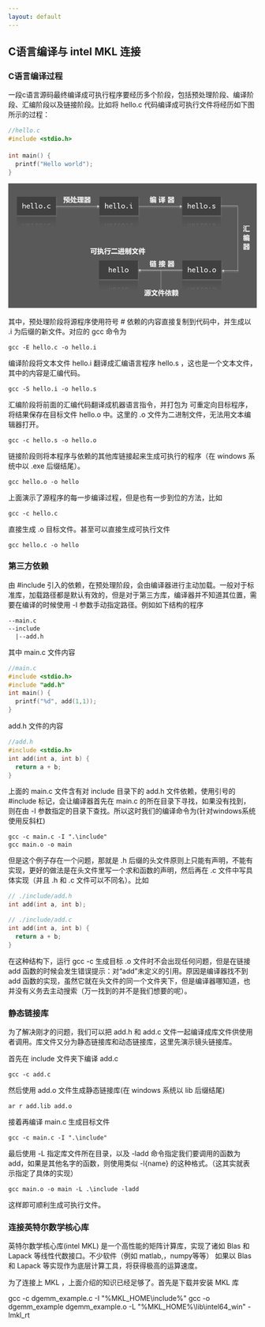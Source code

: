 ```yaml
---
layout: default
---
```


## C语言编译与 intel MKL 连接

### C语言编译过程

一段c语言源码最终编译成可执行程序要经历多个阶段，包括预处理阶段、编译阶段、汇编阶段以及链接阶段。比如将 hello.c 代码编译成可执行文件将经历如下图所示的过程：

```c
//hello.c
#include <stdio.h>

int main() {
  printf("Hello world");
}
```

![](/resources/2017-09-29-c-compile-and-mkl-link/compile.png)

其中，预处理阶段将源程序使用符号 <span>#</span> 依赖的内容直接复制到代码中，并生成以 <span>.i</span> 为后缀的新文件。对应的 gcc 命令为
```shell
gcc -E hello.c -o hello.i
```
编译阶段将文本文件 hello.i 翻译成汇编语言程序 hello.s ，这也是一个文本文件，其中的内容是汇编代码。

```
gcc -S hello.i -o hello.s
```

汇编阶段将前面的汇编代码翻译成机器语言指令，并打包为 可重定向目标程序，将结果保存在目标文件 hello.o 中。这里的 .o 文件为二进制文件，无法用文本编辑器打开。

```
gcc -c hello.s -o hello.o
```

链接阶段则将本程序与依赖的其他库链接起来生成可执行的程序（在 windows 系统中以 .exe 后缀结尾）。

```
gcc hello.o -o hello
```

上面演示了源程序的每一步编译过程，但是也有一步到位的方法，比如 

```
gcc -c hello.c
```

直接生成 .o 目标文件。甚至可以直接生成可执行文件 

```
gcc hello.c -o hello
```

### 第三方依赖

由 #include 引入的依赖，在预处理阶段，会由编译器进行主动加载。一般对于标准库，加载路径都是默认有效的，但是对于第三方库，编译器并不知道其位置，需要在编译的时候使用 -I 参数手动指定路径。例如如下结构的程序

```
--main.c
--include
  |--add.h
```
其中 main.c 文件内容

```c
//main.c
#include <stdio.h>
#include "add.h"
int main() {
  printf("%d", add(1,1));
}
```

add.h 文件的内容

```c
//add.h
#include <stdio.h>
int add(int a, int b) {
  return a + b;
}
```

上面的 main.c 文件含有对 include 目录下的 add.h 文件依赖，使用引号的 #include 标记，会让编译器首先在 main.c 的所在目录下寻找，如果没有找到，则在由 -I 参数指定的目录下查找。所以这时我们的编译命令为(针对windows系统使用反斜杠)

```shell
gcc -c main.c -I ".\include"
gcc main.o -o main
```

但是这个例子存在一个问题，那就是 .h 后缀的头文件原则上只能有声明，不能有实现，更好的做法是在头文件里写一个求和函数的声明，然后再在 .c 文件中写具体实现（并且 .h 和 .c 文件可以不同名）。比如

```c
// ./include/add.h
int add(int a, int b);
```

```c
// ./include/add.c
int add(int a, int b) {
  return a + b;
}
```

在这种结构下，运行 gcc -c 生成目标 .o 文件时不会出现任何问题，但是在链接 add 函数的时候会发生错误提示：对“add”未定义的引用。原因是编译器找不到 add 函数的实现，虽然它就在头文件的同一个文件夹下，但是编译器哪知道，也并没有义务去主动搜索（万一找到的并不是我们想要的呢）。

### 静态链接库

为了解决刚才的问题，我们可以把 add.h 和 add.c 文件一起编译成库文件供使用者调用。库文件又分为静态链接库和动态链接库，这里先演示镜头链接库。

首先在 include 文件夹下编译 add.c

```
gcc -c add.c
```

然后使用 add.o 文件生成静态链接库(在 windows 系统以 lib 后缀结尾)

```
ar r add.lib add.o
```

接着再编译 main.c 生成目标文件 
 
```
gcc -c main.c -I ".\include"
```

最后使用 -L 指定库文件所在目录，以及 -ladd 命令指定我们要调用的函数为 add，如果是其他名字的函数，则使用类似 -l{name} 的这种格式。（这其实就表示指定了具体的实现）
 
```
gcc main.o -o main -L .\include -ladd
```

这样即可顺利生成可执行文件。

### 连接英特尔数学核心库

英特尔数学核心库(intel MKL) 是一个高性能的矩阵计算库，实现了诸如 Blas 和 Lapack 等线性代数接口。不少软件（例如 matlab,，numpy等等） 如果以 Blas 和 Lapack 等实现作为底层计算工具，将获得极高的运算速度。

为了连接上 MKL ，上面介绍的知识已经足够了。首先是下载并安装 MKL 库


gcc -c dgemm_example.c -I "%MKL_HOME\include%"
gcc -o dgemm_example dgemm_example.o -L "%MKL_HOME%\lib\intel64_win" -lmkl_rt




